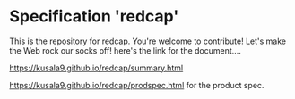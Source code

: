 
# Specification 'redcap'

This is the repository for redcap. You're welcome to contribute! Let's make the Web rock our socks
off! here's the link for the document.... 

https://kusala9.github.io/redcap/summary.html

https://kusala9.github.io/redcap/prodspec.html for the product spec.
